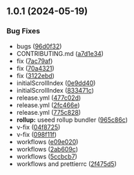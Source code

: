 ## 1.0.1 (2024-05-19)


### Bug Fixes

* bugs ([96d0f32](https://github.com/asdotdev/react-list/commit/96d0f322cb075122202dd7227809e42336afa66f))
* CONTRIBUTING.md ([a7d1e34](https://github.com/asdotdev/react-list/commit/a7d1e347f5833a7d5800748703d813699d2ef16b))
* fix ([7ac79af](https://github.com/asdotdev/react-list/commit/7ac79af15d245df7fb0bd63de502135015bb5f28))
* fix ([70a4321](https://github.com/asdotdev/react-list/commit/70a43215cca7a2742cada40ea3915b79f0e1bf0c))
* fix ([3122ebd](https://github.com/asdotdev/react-list/commit/3122ebd821de1e71553a34f0baad436c66798782))
* initialScrollIndex ([0e9dd40](https://github.com/asdotdev/react-list/commit/0e9dd4044cd5120b18c26104918e775f0f7ae7c6))
* initialScrollIndex ([833471c](https://github.com/asdotdev/react-list/commit/833471c36b8463c495225fab4641f0131ba40287))
* release.yml ([477c02d](https://github.com/asdotdev/react-list/commit/477c02df230e64b1f41399f9e74377f6d69a816f))
* release.yml ([2fc466e](https://github.com/asdotdev/react-list/commit/2fc466ecbc33726fbeecc3cff07126ff61f59f61))
* release.yml ([775c828](https://github.com/asdotdev/react-list/commit/775c82858bc57dd8e515cd8e7f1c11c2f67baf7b))
* **rollup:** useed rollup bundler ([965c86c](https://github.com/asdotdev/react-list/commit/965c86c0c59fae28a601fee051fad9ff4ce487d6))
* v-fix ([04f8725](https://github.com/asdotdev/react-list/commit/04f872564ed6daec7d026ce5029687dbe63fff4a))
* v-fix ([098f11f](https://github.com/asdotdev/react-list/commit/098f11fcc02962c7a9a0f3e8121478847daffa20))
* workflows ([e09e020](https://github.com/asdotdev/react-list/commit/e09e0205fd6c4d9a646691f01bda6270db707b58))
* workflows ([2ab609c](https://github.com/asdotdev/react-list/commit/2ab609c803a48514787553c960323c59c1425b7d))
* workflows ([5ccbcb7](https://github.com/asdotdev/react-list/commit/5ccbcb73bc46e05985e029d6f3487aef6a08f47a))
* workflows and prettierrc ([2f475d5](https://github.com/asdotdev/react-list/commit/2f475d55a9832f0f81ae51224a6871d631786031))




